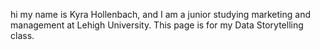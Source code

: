hi my name is Kyra Hollenbach, and I am a junior studying marketing and management at Lehigh University. This page is for my Data Storytelling class.
